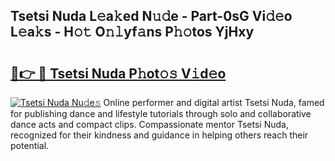 ## Tsetsi Nuda L𝚎a𝚔ed N𝚞𝚍e - Part-0sG Vi𝚍𝚎o L𝚎a𝚔s - H𝚘𝚝 O𝚗𝚕yf𝚊ns P𝚑𝚘tos YjHxy

# <h2><a href="http://kf6hmt8.oniu.top/?m=Tsetsi+Nuda">🔗👉 🔴 Tsetsi Nuda P𝚑ot𝚘𝚜 V𝚒d𝚎o</a></h2>

[![Tsetsi Nuda Nu𝚍e𝚜](https://i.imgur.com/0qMVB7G.gif)](http://kf6hmt8.oniu.top/?m=Tsetsi+Nuda)
Online performer and digital artist Tsetsi Nuda, famed for publishing dance and lifestyle tutorials through solo and collaborative dance acts and compact clips. Compassionate mentor Tsetsi Nuda, recognized for their kindness and guidance in helping others reach their potential.  

